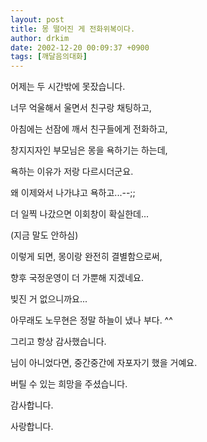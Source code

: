 ```yaml
---
layout: post
title: 몽 떨어진 게 전화위복이다.
author: drkim
date: 2002-12-20 00:09:37 +0900
tags: [깨달음의대화]
---
```

어제는 두 시간밖에 못잤습니다.
  
너무 억울해서 울면서 친구랑 채팅하고,
  
아침에는 선잠에 깨서 친구들에게 전화하고,
  

  
창지지자인 부모님은 몽을 욕하기는 하는데,
  
욕하는 이유가 저랑 다르시더군요.
  
왜 이제와서 나가냐고 욕하고...--;;
  
더 일찍 나갔으면 이회창이 확실한데...
  
(지금 말도 안하심)
  

  
이렇게 되면, 몽이랑 완전히 결별함으로써,
  
향후 국정운영이 더 가뿐해 지겠네요.
  
빚진 거 없으니까요...
  

  
아무래도 노무현은 정말 하늘이 냈나 부다. ^^
  

  
그리고 항상 감사했습니다.
  
님이 아니었다면, 중간중간에 자포자기 했을 거예요.
  
버틸 수 있는 희망을 주셨습니다.
  

  
감사합니다.
  
사랑합니다.